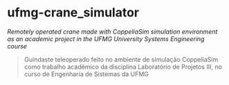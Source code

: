 # ufmg-crane_simulator
*Remotely operated crane made with CoppeliaSim simulation environment as an academic project in the UFMG University Systems Engineering course*

> Guindaste teleoperado feito no ambiente de simulação CoppeliaSim como trabalho acadêmico da disciplina Laboratório de Projetos III, no curso de Engenharia de Sistemas da UFMG
